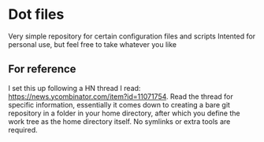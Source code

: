 # Dot files
Very simple repository for certain configuration files and scripts
Intented for personal use, but feel free to take whatever you like

## For reference
I set this up following a HN thread I read: https://news.ycombinator.com/item?id=11071754. Read the thread for specific information, essentially it comes down to creating a bare git repository in a folder in your home directory, after which you define the work tree as the home directory itself. No symlinks or extra tools are required.

